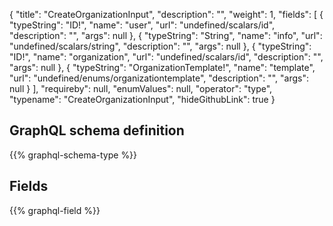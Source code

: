 {
  "title": "CreateOrganizationInput",
  "description": "",
  "weight": 1,
  "fields": [
    {
      "typeString": "ID!",
      "name": "user",
      "url": "undefined/scalars/id",
      "description": "",
      "args": null
    },
    {
      "typeString": "String",
      "name": "info",
      "url": "undefined/scalars/string",
      "description": "",
      "args": null
    },
    {
      "typeString": "ID!",
      "name": "organization",
      "url": "undefined/scalars/id",
      "description": "",
      "args": null
    },
    {
      "typeString": "OrganizationTemplate!",
      "name": "template",
      "url": "undefined/enums/organizationtemplate",
      "description": "",
      "args": null
    }
  ],
  "requireby": null,
  "enumValues": null,
  "operator": "type",
  "typename": "CreateOrganizationInput",
  "hideGithubLink": true
}
## GraphQL schema definition

{{% graphql-schema-type %}}

## Fields

{{% graphql-field %}}
